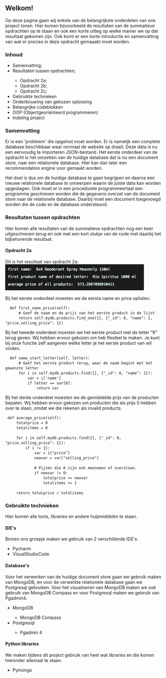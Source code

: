 ## Welkom!

Op deze pagina gaan wij enkele van de belangrijkste onderdelen van ons project tonen. Hier komen bijvoorbeeld de resultaten van de summatieve opdrachten op te staan en ook een korte uitleg op welke manier we op dat resultaat gekomen zijn. Ook komt er een korte introductie en samenvatting van wat er precies in deze opdracht gemaaakt moet worden.

### Inhoud
<ul>
  <li>Samenvatting;</li>
  <li>Resultaten tussen opdrachten;</li>
    <ul>
      <li>Opdracht 2a;</li>
      <li>Opdracht 2b;</li>
      <li>Opdracht 2c;</li>
    </ul>
  <li>Gebruikte technieken</li>
  <li>Onderbouwing van gekozen oplossing</li>
  <li>Belangrijke codeblokken</li>
  <li>OOP (Objectgeoriënteerd programmeren)</li>
  <li>Indeling project</li>
</ul>

### Samenvatting

Er is een 'probleem' die opgelost moet worden. Er is namelijk een complete database beschikbaar waar normaal de website op draait. Deze data is nu een eenvoudig te importeren JSON-bestand. Het eerste onderdeel van de opdracht is het omzetten van de huidige database dat is nu een document store, naar een relationele database. Hier kan dan later een recommendation engine voor gemaakt worden.

Het doel is dus om de huidige database te gaan begrijpen en daarna een nieuwe relationele database te ontwerpen waarin de juiste data kan worden opgeslagen. Ook moet er in een procedurele programmeertaal een programma geschreven worden die de gegevens overzet van de document store naar de relationele database. Daarbij moet een document toegevoegd worden die de code en de database ondersteund.

### Resultaten tussen opdrachten

Hier komen alle resultaten van de summatieve opdrachten nog een keer uitgeschreven terug en ook met een kort stukje van de code met daarbij het bijbehorende resultaat.

#### Opdracht 2a
  Dit is het resultaat van opdracht 2a:
  ![Resultaat opdracht 2a](https://github.com/StanHaakman/MongoDB-to-RationalDB/blob/gh-pages/images/resultaat_opdracht_2a.png)

  Bij het eerste onderdeel moesten we de eersta name en price ophalen.
  ```
    def first_name_price(self):
        # Geef de naam en de prijs van het eerste product in de lijst
        return self.mydb.products.find_one({}, {"_id": 0, "name": 1, "price.selling_price": 1})
  ```

  Bij het tweede onderdeel moesten we het eerste product met de letter "R" terug geven. Wij hebben ervoor gekozen om heb flexibel te maken. Je kunt bij onze functie zelf aangeven welke letter je het eerste product van wil vinden.
  ```
    def name_start_letter(self, letter):
        # Geef het eerste product terug, waar de naam begint met het gewenste letter
        for i in self.mydb.products.find({}, {"_id": 0, "name": 1}):
            var = i['name']
            if letter == var[0]:
                return var
   ```

   Bij het derde onderdeel moesten we de gemiddelde prijs van de producten bepalen. Wij hebben ervoor gekozen om producten die als prijs 0 hebben over te slaan, omdat we die rekenen als invalid products.
   ```
    def average_price(self):
        totalprice = 0
        totalitems = 0

        for i in self.mydb.products.find({}, {"_id": 0, "price.selling_price": 1}):
            if i != {}:
                var = i["price"]
                newvar = var["selling_price"]

                # Pijzen die 0 zijn ook meenemen of overslaan.
                if newvar != 0:
                    totalprice += newvar
                    totalitems += 1

        return totalprice / totalitems 
  ```

### Gebruikte technieken
Hier komen alle tools, libraries en andere hulpmiddelen te staan.

#### IDE's
Binnen ons groepje maken we gebruik van 2 verschillende IDE's.
<ul>
  <li>Pycharm</li>
  <li>VisualStudioCode</li>
</ul>

#### Database's
Voor het verwerken van de huidige document store gaan we gebruik maken van MongoDB, en voor de verwerkte relationele database gaan we Postgresql gebruiken. Voor het visualiseren van MongoDB maken we ook gebruik van MongoDB Compass en voor Postgresql maken we gebruik van Pgadmin4.

<ul>
  <li>MongoDB</li>
  <ul>
    <li>MongoDB Compass</li>
  </ul>
  <li>Postgresql</li>
  <ul>
    <li>Pgadmin 4</li>
  </ul>
</ul>

#### Python libraries
We maken tijdens dit project gebruik van heel wat libraries en die komen hieronder allemaal te staan.

<ul>
  <li>Pymongo</li>
</ul>
